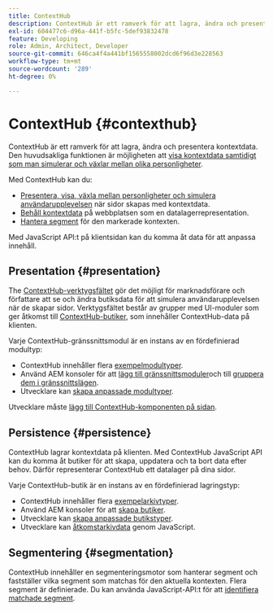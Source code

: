 ```yaml
---
title: ContextHub
description: ContextHub är ett ramverk för att lagra, ändra och presentera kontextdata
exl-id: 604477c6-d96a-441f-b5fc-5def93832478
feature: Developing
role: Admin, Architect, Developer
source-git-commit: 646ca4f4a441bf1565558002dcd6f96d3e228563
workflow-type: tm+mt
source-wordcount: '289'
ht-degree: 0%

---
```


# ContextHub {#contexthub}

ContextHub är ett ramverk för att lagra, ändra och presentera kontextdata. Den huvudsakliga funktionen är möjligheten att [visa kontextdata samtidigt som man simulerar och växlar mellan olika personligheter](/help/sites-cloud/authoring/personalization/contexthub.md).

Med ContextHub kan du:

* [Presentera, visa, växla mellan personligheter och simulera användarupplevelsen](#presentation) när sidor skapas med kontextdata.
* [Behåll kontextdata](#persistence) på webbplatsen som en datalagerrepresentation.
* [Hantera segment](#segmentation) för den markerade kontexten.

Med JavaScript API:t på klientsidan kan du komma åt data för att anpassa innehåll.

## Presentation {#presentation}

The [ContextHub-verktygsfältet](/help/sites-cloud/authoring/personalization/contexthub.md) gör det möjligt för marknadsförare och författare att se och ändra butiksdata för att simulera användarupplevelsen när de skapar sidor. Verktygsfältet består av grupper med UI-moduler som ger åtkomst till [ContextHub-butiker,](#persistence) som innehåller ContextHub-data på klienten.

Varje ContextHub-gränssnittsmodul är en instans av en fördefinierad modultyp:

* ContextHub innehåller flera [exempelmodultyper](sample-modules.md).
* Använd AEM konsoler för att [lägg till gränssnittsmoduler](configuring-contexthub.md#adding-a-ui-module)och till [gruppera dem i gränssnittslägen](configuring-contexthub.md#adding-a-ui-mode).
* Utvecklare kan [skapa anpassade modultyper](extending-contexthub.md#creating-contexthub-ui-module-types).

Utvecklare måste [lägg till ContextHub-komponenten på sidan](configuring-contexthub.md).

## Persistence {#persistence}

ContextHub lagrar kontextdata på klienten. Med ContextHub JavaScript API kan du komma åt butiker för att skapa, uppdatera och ta bort data efter behov. Därför representerar ContextHub ett datalager på dina sidor.

Varje ContextHub-butik är en instans av en fördefinierad lagringstyp:

* ContextHub innehåller flera [exempelarkivtyper](sample-stores.md).
* Använd AEM konsoler för att [skapa butiker](configuring-contexthub.md#creating-a-contexthub-store).
* Utvecklare kan [skapa anpassade butikstyper](extending-contexthub.md#creating-custom-store-candidates).
* Utvecklare kan [åtkomstarkivdata](adding-contexthub.md#interacting-with-contexthub-stores) genom JavaScript.

## Segmentering {#segmentation}

ContextHub innehåller en segmenteringsmotor som hanterar segment och fastställer vilka segment som matchas för den aktuella kontexten. Flera segment är definierade. Du kan använda JavaScript-API:t för att [identifiera matchade segment](adding-contexthub.md#determining-resolved-contexthub-segments).
